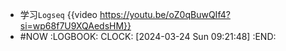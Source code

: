 - 学习`Logseq`  {{video https://youtu.be/oZ0qBuwQIf4?si=wp68f7U9XQAedsHM}}
- #NOW
  :LOGBOOK:
  CLOCK: [2024-03-24 Sun 09:21:48]
  :END: